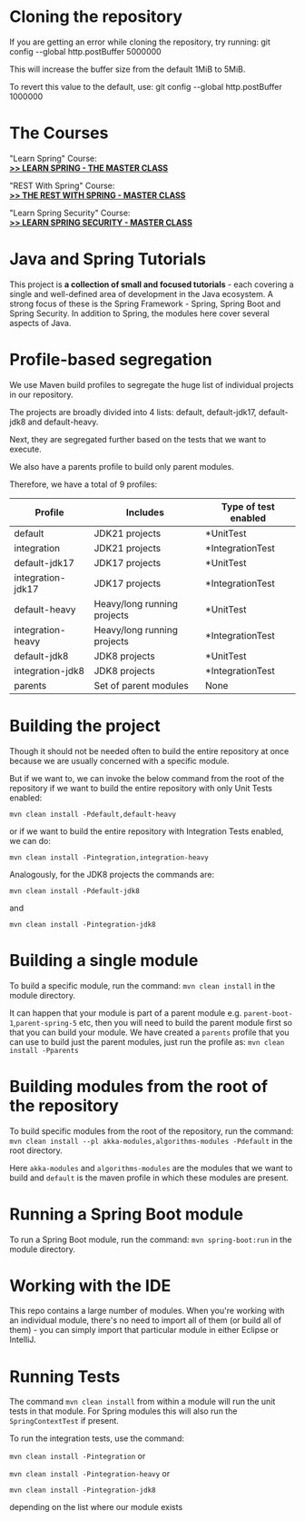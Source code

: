 # Cloning the repository

If you are getting an error while cloning the repository, try running:
git config --global http.postBuffer 5000000

This will increase the buffer size from the default 1MiB to 5MiB.

To revert this value to the default, use:
git config --global http.postBuffer 1000000
 

The Courses
==============================


"Learn Spring" Course: <br/>
**[>> LEARN SPRING - THE MASTER CLASS](https://www.baeldung.com/learn-spring-course?utm_source=github&utm_medium=social&utm_content=tutorials&utm_campaign=ls#master-class)**

"REST With Spring" Course: <br/>
**[>> THE REST WITH SPRING - MASTER CLASS](https://www.baeldung.com/rest-with-spring-course?utm_source=github&utm_medium=social&utm_content=tutorials&utm_campaign=rws#master-class)**

"Learn Spring Security" Course: <br/>
**[>> LEARN SPRING SECURITY - MASTER CLASS](https://www.baeldung.com/learn-spring-security-course?utm_source=github&utm_medium=social&utm_content=tutorials&utm_campaign=lss#master-class)**



Java and Spring Tutorials
================

This project is **a collection of small and focused tutorials** - each covering a single and well-defined area of development in the Java ecosystem. 
A strong focus of these is the Spring Framework - Spring, Spring Boot and Spring Security. 
In addition to Spring, the modules here cover several aspects of Java. 

Profile-based segregation
====================

We use Maven build profiles to segregate the huge list of individual projects in our repository.

The projects are broadly divided into 4 lists: default, default-jdk17, default-jdk8 and default-heavy. 

Next, they are segregated further based on the tests that we want to execute.

We also have a parents profile to build only parent modules.

Therefore, we have a total of 9 profiles:

| Profile           | Includes                    | Type of test enabled |
|-------------------|-----------------------------| -------------------- |
| default           | JDK21 projects              | *UnitTest            |
| integration       | JDK21 projects              | *IntegrationTest     |
| default-jdk17     | JDK17 projects              | *UnitTest            |
| integration-jdk17 | JDK17 projects              | *IntegrationTest     |
| default-heavy     | Heavy/long running projects | *UnitTest            |
| integration-heavy | Heavy/long running projects | *IntegrationTest     |
| default-jdk8      | JDK8  projects              | *UnitTest            |
| integration-jdk8  | JDK8  projects              | *IntegrationTest     |
| parents           | Set of parent modules       | None                 |

Building the project
====================

Though it should not be needed often to build the entire repository at once because we are usually concerned with a specific module.

But if we want to, we can invoke the below command from the root of the repository if we want to build the entire repository with only Unit Tests enabled:

`mvn clean install -Pdefault,default-heavy`

or if we want to build the entire repository with Integration Tests enabled, we can do:

`mvn clean install -Pintegration,integration-heavy`

Analogously, for the JDK8 projects the commands are:

`mvn clean install -Pdefault-jdk8`

and

`mvn clean install -Pintegration-jdk8`

Building a single module
====================
To build a specific module, run the command: `mvn clean install` in the module directory.

It can happen that your module is part of a parent module e.g. `parent-boot-1`,`parent-spring-5` etc, then you will need to build the parent module first so that you can build your module.
We have created a `parents` profile that you can use to build just the parent modules, just run the profile as:
`mvn clean install -Pparents`


Building modules from the root of the repository
====================
To build specific modules from the root of the repository, run the command: `mvn clean install --pl akka-modules,algorithms-modules -Pdefault` in the root directory.

Here `akka-modules` and `algorithms-modules` are the modules that we want to build and `default` is the maven profile in which these modules are present.


Running a Spring Boot module
====================
To run a Spring Boot module, run the command: `mvn spring-boot:run` in the module directory.


Working with the IDE
====================
This repo contains a large number of modules. 
When you're working with an individual module, there's no need to import all of them (or build all of them) - you can simply import that particular module in either Eclipse or IntelliJ. 


Running Tests
=============
The command `mvn clean install` from within a module will run the unit tests in that module.
For Spring modules this will also run the `SpringContextTest` if present.

To run the integration tests, use the command:

`mvn clean install -Pintegration` or

`mvn clean install -Pintegration-heavy` or

`mvn clean install -Pintegration-jdk8`

depending on the list where our module exists
